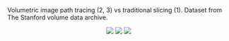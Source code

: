 Volumetric image path tracing (2, 3) vs traditional slicing (1). Dataset from The Stanford volume data archive.  
<p align="center">
  <img src="https://raw.githubusercontent.com/ReubenJCarter/VolumetricRenderer/master/web/img/img1.JPG"/>
  <img src="https://raw.githubusercontent.com/ReubenJCarter/VolumetricRenderer/master/web/img/img2.JPG"/>
  <img src="https://raw.githubusercontent.com/ReubenJCarter/VolumetricRenderer/master/web/img/img3.JPG"/>
</p>